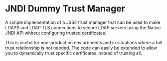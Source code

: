 # JNDI Dummy Trust Manager

A simple implementation of a JSSE trust manager that can be used to make LDAPS and LDAP TLS connections to secure LDAP servers
using the Native JNDI API without configuring trusted certificates.

This is useful for non-production enviornments and in situations where a full trust relationship is not needed. The code can easily be
extended to allow you to dynamically trust specific certificates instead of trusting all.
